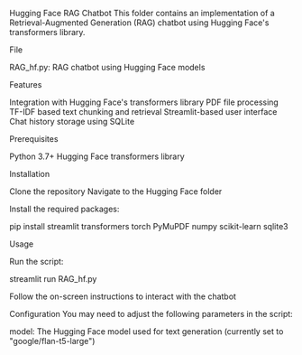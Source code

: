 Hugging Face RAG Chatbot
This folder contains an implementation of a Retrieval-Augmented Generation (RAG) chatbot using Hugging Face's transformers library.

File

RAG_hf.py: RAG chatbot using Hugging Face models

Features

Integration with Hugging Face's transformers library
PDF file processing
TF-IDF based text chunking and retrieval
Streamlit-based user interface
Chat history storage using SQLite

Prerequisites

Python 3.7+
Hugging Face transformers library

Installation

Clone the repository
Navigate to the Hugging Face folder

Install the required packages:

pip install streamlit transformers torch PyMuPDF numpy scikit-learn sqlite3

Usage

Run the script:

streamlit run RAG_hf.py

Follow the on-screen instructions to interact with the chatbot

Configuration
You may need to adjust the following parameters in the script:

model: The Hugging Face model used for text generation (currently set to "google/flan-t5-large")

